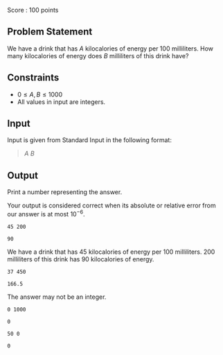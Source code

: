 Score : $100$ points

## Problem Statement

We have a drink that has $A$ kilocalories of energy per $100$ milliliters. How many kilocalories of energy does $B$ milliliters of this drink have?

## Constraints

- $0 \leq A, B \leq 1000$
- All values in input are integers.

## Input

Input is given from Standard Input in the following format:

> $A$ $B$

## Output

Print a number representing the answer.

Your output is considered correct when its absolute or relative error from our answer is at most $10^{-6}$.

```input1
45 200
```

```output1
90
```

We have a drink that has $45$ kilocalories of energy per $100$ milliliters. $200$ milliliters of this drink has $90$ kilocalories of energy.

```input2
37 450
```

```output2
166.5
```

The answer may not be an integer.

```input3
0 1000
```

```output3
0
```

```input4
50 0
```

```output4
0
```